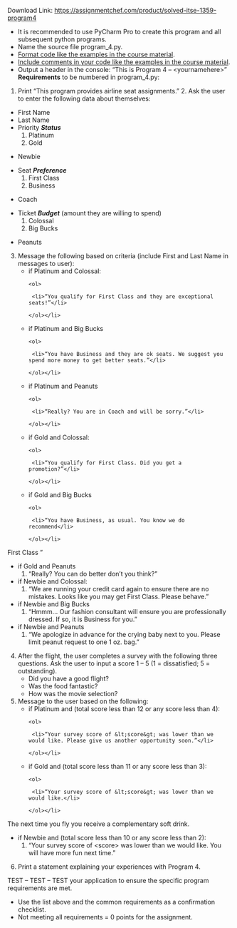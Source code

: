 Download Link: https://assignmentchef.com/product/solved-itse-1359-program4
<br>
<ul>

 <li>It is recommended to use PyCharm Pro to create this program and all subsequent python programs.</li>

 <li>Name the source file program_4.py.</li>

 <li><u>Format code like the examples in the course material</u>.</li>

 <li><u>Include comments in your code like the examples in the course material</u>.</li>

 <li>Output a header in the console: “This is Program 4 – &lt;yournamehere&gt;” <strong>Requirements</strong> to be numbered in program_4.py:</li>

</ul>




<ol>

 <li>Print “This program provides airline seat assignments.” 2. Ask the user to enter the following data about themselves:</li>

</ol>

<ul>

 <li>First Name</li>

 <li>Last Name</li>

 <li>Priority <strong><em>Status</em></strong>

  <ol>

   <li>Platinum</li>

   <li>Gold</li>

  </ol></li>

</ul>

<ul>

 <li>Newbie</li>

</ul>

<ul>

 <li>Seat <strong><em>Preference</em></strong>

  <ol>

   <li>First Class</li>

   <li>Business</li>

  </ol></li>

</ul>

<ul>

 <li>Coach</li>

</ul>

<ul>

 <li>Ticket <strong><em>Budget</em></strong> (amount they are willing to spend)

  <ol>

   <li>Colossal</li>

   <li>Big Bucks</li>

  </ol></li>

</ul>

<ul>

 <li>Peanuts</li>

</ul>

<ol start="3">

 <li>Message the following based on criteria (include First and Last Name in messages to user):

  <ul>

   <li>if Platinum and Colossal:

    <ol>

     <li>“You qualify for First Class and they are exceptional seats!”</li>

    </ol></li>

   <li>if Platinum and Big Bucks

    <ol>

     <li>“You have Business and they are ok seats. We suggest you spend more money to get better seats.”</li>

    </ol></li>

   <li>if Platinum and Peanuts

    <ol>

     <li>“Really? You are in Coach and will be sorry.”</li>

    </ol></li>

   <li>if Gold and Colossal:

    <ol>

     <li>“You qualify for First Class. Did you get a promotion?”</li>

    </ol></li>

   <li>if Gold and Big Bucks

    <ol>

     <li>“You have Business, as usual. You know we do recommend</li>

    </ol></li>

  </ul></li>

</ol>

First Class ”

<ul>

 <li>if Gold and Peanuts

  <ol>

   <li>“Really? You can do better don’t you think?”</li>

  </ol></li>

 <li>if Newbie and Colossal:

  <ol>

   <li>“We are running your credit card again to ensure there are no mistakes. Looks like you may get First Class. Please behave.”</li>

  </ol></li>

 <li>if Newbie and Big Bucks

  <ol>

   <li>“Hmmm… Our fashion consultant will ensure you are professionally dressed. If so, it is Business for you.”</li>

  </ol></li>

 <li>if Newbie and Peanuts

  <ol>

   <li>“We apologize in advance for the crying baby next to you. Please limit peanut request to one 1 oz. bag.”</li>

  </ol></li>

</ul>

<ol start="4">

 <li>After the flight, the user completes a survey with the following three questions. Ask the user to input a score 1 – 5 (1 = dissatisfied; 5 = outstanding).

  <ul>

   <li>Did you have a good flight?</li>

   <li>Was the food fantastic?</li>

   <li>How was the movie selection?</li>

  </ul></li>

 <li>Message to the user based on the following:

  <ul>

   <li>if Platinum and (total score less than 12 or any score less than 4):

    <ol>

     <li>“Your survey score of &lt;score&gt; was lower than we would like. Please give us another opportunity soon.”</li>

    </ol></li>

   <li>if Gold and (total score less than 11 or any score less than 3):

    <ol>

     <li>“Your survey score of &lt;score&gt; was lower than we would like.</li>

    </ol></li>

  </ul></li>

</ol>

The next time you fly you receive a complementary soft drink.

<ul>

 <li>if Newbie and (total score less than 10 or any score less than 2):

  <ol>

   <li>“Your survey score of &lt;score&gt; was lower than we would like. You will have more fun next time.”</li>

  </ol></li>

</ul>

<ol start="6">

 <li>Print a statement explaining your experiences with Program 4.</li>

</ol>

TEST – TEST – TEST your application to ensure the specific program requirements are met.

<ul>

 <li>Use the list above and the common requirements as a confirmation checklist.</li>

 <li>Not meeting all requirements = 0 points for the assignment.</li>

</ul>